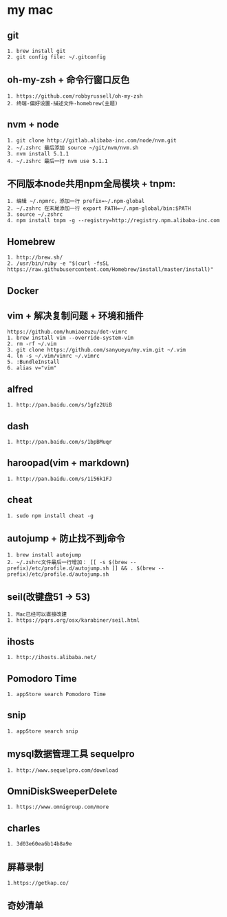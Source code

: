 # my mac 

## git
    1. brew install git
    2. git config file: ~/.gitconfig
## oh-my-zsh + 命令行窗口反色
    1. https://github.com/robbyrussell/oh-my-zsh 
    2. 终端-偏好设置-描述文件-homebrew(主题)
## nvm + node
    1. git clone http://gitlab.alibaba-inc.com/node/nvm.git 
    2. ~/.zshrc 最后添加 source ~/git/nvm/nvm.sh 
    3. nvm install 5.1.1 
    4. ~/.zshrc 最后一行 nvm use 5.1.1 
##  不同版本node共用npm全局模块 + tnpm: 
    1. 编辑 ~/.npmrc，添加一行 prefix=~/.npm-global 
    2. ~/.zshrc 在末尾添加一行 export PATH=~/.npm-global/bin:$PATH 
    3. source ~/.zshrc 
    4. npm install tnpm -g --registry=http://registry.npm.alibaba-inc.com
## Homebrew
    1. http://brew.sh/
    2. /usr/bin/ruby -e "$(curl -fsSL https://raw.githubusercontent.com/Homebrew/install/master/install)"
## Docker

## vim + 解决复制问题 + 环境和插件
    https://github.com/humiaozuzu/dot-vimrc
    1. brew install vim --override-system-vim 
    2. rm -rf ~/.vim 
    3. git clone https://github.com/sanyueyu/my.vim.git ~/.vim 
    4. ln -s ~/.vim/vimrc ~/.vimrc 
    5. :BundleInstall
    6. alias v="vim"
## alfred
    1. http://pan.baidu.com/s/1gfz2UiB
## dash
    1. http://pan.baidu.com/s/1bpBMuqr
## haroopad(vim + markdown)
    1. http://pan.baidu.com/s/1i56k1FJ
## cheat
    1. sudo npm install cheat -g
## autojump + 防止找不到j命令
    1. brew install autojump
    2. ~/.zshrc文件最后一行增加： [[ -s $(brew --prefix)/etc/profile.d/autojump.sh ]] && . $(brew --prefix)/etc/profile.d/autojump.sh
## seil(改键盘51 -> 53)
    1. Mac已经可以直接改建
    1. https://pqrs.org/osx/karabiner/seil.html
## ihosts
    1. http://ihosts.alibaba.net/
## Pomodoro Time
    1. appStore search Pomodoro Time
## snip
    1. appStore search snip
## mysql数据管理工具 sequelpro
    1. http://www.sequelpro.com/download
## OmniDiskSweeperDelete
    1. https://www.omnigroup.com/more
## charles
    1. 3d03e60ea6b14b8a9e
## 屏幕录制
    1.https://getkap.co/ 
## 奇妙清单

